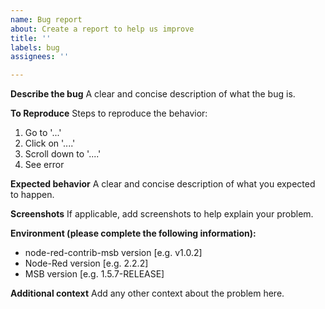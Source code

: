 ```yaml
---
name: Bug report
about: Create a report to help us improve
title: ''
labels: bug
assignees: ''

---
```


**Describe the bug**
A clear and concise description of what the bug is.

**To Reproduce**
Steps to reproduce the behavior:
1. Go to '...'
2. Click on '....'
3. Scroll down to '....'
4. See error

**Expected behavior**
A clear and concise description of what you expected to happen.

**Screenshots**
If applicable, add screenshots to help explain your problem.

**Environment (please complete the following information):**
 - node-red-contrib-msb version [e.g. v1.0.2]
 - Node-Red version [e.g. 2.2.2]
 - MSB version [e.g. 1.5.7-RELEASE]

**Additional context**
Add any other context about the problem here.

